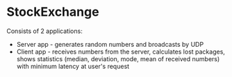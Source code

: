 # StockExchange
Consists of 2 applications:

* Server app - generates random numbers and broadcasts by UDP
* Client app - receives numbers from the server, calculates lost packages, shows statistics (median, deviation, mode, mean of received numbers) with minimum latency 
at user's request
